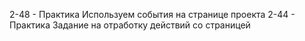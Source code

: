 2-48 - Практика Используем события на странице проекта
2-44 - Практика Задание на отработку действий со страницей